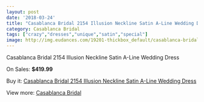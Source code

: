 ```yaml
---
layout: post
date: '2018-03-24'
title: "Casablanca Bridal 2154 Illusion Neckline Satin A-Line Wedding Dress"
category: Casablanca Bridal
tags: ["crazy","dresses","unique","satin","special"]
image: http://img.eudances.com/19201-thickbox_default/casablanca-bridal-2154-illusion-neckline-satin-a-line-wedding-dress.jpg
---
```

Casablanca Bridal 2154 Illusion Neckline Satin A-Line Wedding Dress

On Sales: **$419.99**
<a href="https://www.eudances.com/en/casablanca-bridal/5717-casablanca-bridal-2154-illusion-neckline-satin-a-line-wedding-dress.html"><amp-img layout="responsive" width="600" height="600" src="//img.eudances.com/19201-thickbox_default/casablanca-bridal-2154-illusion-neckline-satin-a-line-wedding-dress.jpg" alt="Casablanca Bridal 2154 Illusion Neckline Satin A-Line Wedding Dress 0" /></a>
<a href="https://www.eudances.com/en/casablanca-bridal/5717-casablanca-bridal-2154-illusion-neckline-satin-a-line-wedding-dress.html"><amp-img layout="responsive" width="600" height="600" src="//img.eudances.com/19203-thickbox_default/casablanca-bridal-2154-illusion-neckline-satin-a-line-wedding-dress.jpg" alt="Casablanca Bridal 2154 Illusion Neckline Satin A-Line Wedding Dress 1" /></a>
<a href="https://www.eudances.com/en/casablanca-bridal/5717-casablanca-bridal-2154-illusion-neckline-satin-a-line-wedding-dress.html"><amp-img layout="responsive" width="600" height="600" src="//img.eudances.com/19202-thickbox_default/casablanca-bridal-2154-illusion-neckline-satin-a-line-wedding-dress.jpg" alt="Casablanca Bridal 2154 Illusion Neckline Satin A-Line Wedding Dress 2" /></a>

Buy it: [Casablanca Bridal 2154 Illusion Neckline Satin A-Line Wedding Dress](https://www.eudances.com/en/casablanca-bridal/5717-casablanca-bridal-2154-illusion-neckline-satin-a-line-wedding-dress.html "Casablanca Bridal 2154 Illusion Neckline Satin A-Line Wedding Dress")

View more: [Casablanca Bridal](https://www.eudances.com/en/4-casablanca-bridal "Casablanca Bridal")